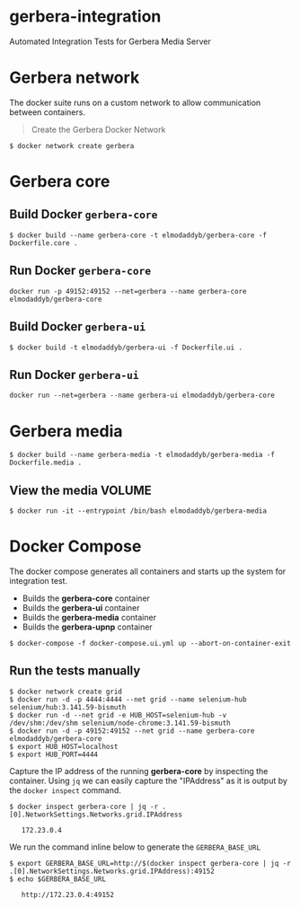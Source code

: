 # gerbera-integration
Automated Integration Tests for Gerbera Media Server

# Gerbera network

The docker suite runs on a custom network to allow communication between containers.

> Create the Gerbera Docker Network

```
$ docker network create gerbera
```

# Gerbera core

## Build Docker `gerbera-core`

```
$ docker build --name gerbera-core -t elmodaddyb/gerbera-core -f Dockerfile.core .
```

## Run Docker `gerbera-core`

```
docker run -p 49152:49152 --net=gerbera --name gerbera-core elmodaddyb/gerbera-core
```

## Build Docker `gerbera-ui`

```
$ docker build -t elmodaddyb/gerbera-ui -f Dockerfile.ui .
```

## Run Docker `gerbera-ui`

```
docker run --net=gerbera --name gerbera-ui elmodaddyb/gerbera-core
```

# Gerbera media

```
$ docker build --name gerbera-media -t elmodaddyb/gerbera-media -f Dockerfile.media .
```

## View the media VOLUME

```
$ docker run -it --entrypoint /bin/bash elmodaddyb/gerbera-media
```

# Docker Compose

The docker compose generates all containers and starts up the system for
integration test.

* Builds the **gerbera-core** container
* Builds the **gerbera-ui** container
* Builds the **gerbera-media** container
* Builds the **gerbera-upnp** container

```
$ docker-compose -f docker-compose.ui.yml up --abort-on-container-exit
```

## Run the tests manually

```
$ docker network create grid
$ docker run -d -p 4444:4444 --net grid --name selenium-hub selenium/hub:3.141.59-bismuth
$ docker run -d --net grid -e HUB_HOST=selenium-hub -v /dev/shm:/dev/shm selenium/node-chrome:3.141.59-bismuth
$ docker run -d -p 49152:49152 --net grid --name gerbera-core elmodaddyb/gerbera-core
$ export HUB_HOST=localhost
$ export HUB_PORT=4444
```

Capture the IP address of the running **gerbera-core** by inspecting the container.  Using `jq` we can easily
capture the "IPAddress" as it is output by the `docker inspect` command.

```
$ docker inspect gerbera-core | jq -r .[0].NetworkSettings.Networks.grid.IPAddress

   172.23.0.4
```

We run the command inline below to generate the `GERBERA_BASE_URL`
```
$ export GERBERA_BASE_URL=http://$(docker inspect gerbera-core | jq -r .[0].NetworkSettings.Networks.grid.IPAddress):49152
$ echo $GERBERA_BASE_URL

   http://172.23.0.4:49152
```
